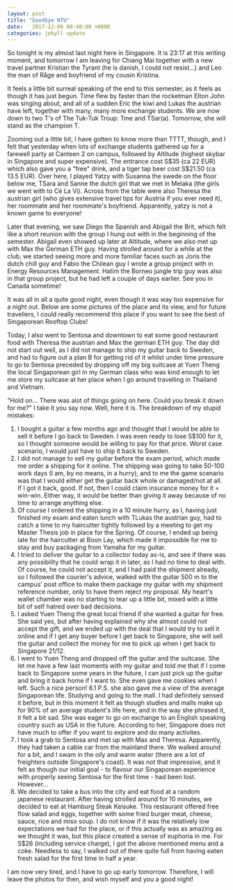 ```yaml
---
layout: post
title: "Goodbye NTU"
date:   2017-12-08 00:40:00 +0800
categories: jekyll update
---
```


So tonight is my almost last night here in Singapore. It is 23:17 at this writing moment, and tomorrow I am leaving for Chiang Mai together with a new travel partner Kristian the Tyrant (he is danish, I could not resist...) and Leo the man of Råge and boyfriend of my cousin Kristina.

It feels a little bit surreal speaking of the end to this semester, as it feels as though it has just begun. Time flew by faster than the rocketman Elton John was singing about, and all of a sudden Eric the kiwi and Lukas the austrian have left, together with many, many more exchange students. We are now down to two T's of The Tuk-Tuk Troup: Tme and TSar(a). Tomorrow, she will stand as the champion T.

Zooming out a little bit, I have gotten to know more than TTTT, though, and I felt that yesterday when lots of exchange students gathered up for a farewell party at Canteen 2 on campus, followed by Altitude (highest skybar in Singapore and super expensive). The entrance cost S$35 (ca 22 EUR) which also gave you a "free" drink, and a tiger tap beer cost S$21.50 (ca 13.5 EUR). Over here, I played Yatzy with Susanna the swede on the floor below me, TSara and Sanne the dutch girl that we met in Melaka (the girls we went with to Cé La Vi). Across from the table were also Theresa the austrian girl (who gives extensive travel tips for Austria if you ever need it), her roommate and her roommate's boyfriend. Apparently, yatzy is not a known game to everyone!

Later that evening, we saw Diego the Spanish and Abigail the Brit, which felt like a short reunion with the group I hung out with in the beginning of the semester. Abigail even showed up later at Altitude, where we also met up with Max the German ETH guy. Having strolled around for a while at the club, we started seeing more and more familiar faces such as Joris the dutch chill guy and Fabio the Chilean guy I wrote a group project with in Energy Resources Management. Hatim the Borneo jungle trip guy was also in that group project, but he had left a couple of days earlier. See you in Canada sometime!

It was all in all a quite good night, even though it was way too expensive for a night out. Below are some pictures of the place and its view, and for future travellers, I could really recommend this place if you want to see the best of Singaporean Rooftop Clubs!

Today, I also went to Sentosa and downtown to eat some good restaurant food with Theresa the austrian and Max the german ETH guy. The day did not start out well, as I did not manage to ship my guitar back to Sweden, and had to figure out a plan B for getting rid of it whilst under time pressure to go to Sentosa preceded by dropping off my big suitcase at Yuen Theng the local Singaporean girl in my German class who was kind enough to let me store my suitcase at her place when I go around travelling in Thailand and Vietnam.

"Hold on... There was alot of things going on here. Could you break it down for me?" I take it you say now. Well, here it is. The breakdown of my stupid mistakes:

1. I bought a guitar a few months ago and thought that I would be able to sell it before I go back to Sweden. I was even ready to lose S$100 for it, so I thought someone would be willing to pay for that price. Worst case scenario, I would just have to ship it back to Sweden.
2. I did not manage to sell my guitar before the exam period, which made me order a shipping for it online. The shipping was going to take 50-100 work days (I am, by no means, in a hurry), and to me the game scenario was that I would either get the guitar back whole or damaged/not at all. If I got it back, good. If not, then I could claim insurance money for it = win-win. Either way, it would be better than giving it away because of no time to arrange anything else.
3. Of course I ordered the shipping in a 10 minute hurry, as I, having just finished my exam and eaten lunch with TLukas the austrian guy, had to catch a time to my haircutter tightly followed by a meeting to get my Master Thesis job in place for the Spring. Of course, I ended up being late for the haircutter at Boon Lay, which made it impossible for me to stay and buy packaging from Yamaha for my guitar.
4. I tried to deliver the guitar to a collector today as-is, and see if there was any possibility that he could wrap it in later, as I had no time to deal with. Of course, he could not accept it, and I had paid the shipment already, so I followed the courier's advice, walked with the guitar 500 m to the campus' post office to make them package my guitar with my shipment reference number, only to have them reject my proposal. My heart's wallet chamber was no starting to tear up a little bit, mixed with a little bit of self hatred over bad decisions.
5. I asked Yuen Theng the great local friend if she wanted a guitar for free. She said yes, but after having explained why she almost could not accept the gift, and we ended up with the deal that I would try to sell it online and if I get any buyer before I get back to Singapore, she will sell the guitar and collect the money for me to pick up when I get back to Singapore 21/12.
6. I went to Yuen Theng and dropped off the guitar and the suitcase. She let me have a few last moments with my guitar and told me that if I come back to Singapore some years in the future, I can just pick up the guitar and bring it back home if I want to. She even gave me cookies when I left. Such a nice person!
6.1 P.S. she also gave me a view of the average Singaporean life. Studying and going to the mall. I had definitely sensed it before, but in this moment it felt as though studies and malls make up for 90% of an average student's life here, and in the way she phrased it, it felt a bit sad. She was eager to go on exchange to an English speaking country such as USA in the future. According to her, Singapore does not have much to offer if you want to explore and do many activites.
7. I took a grab to Sentosa and met up with Max and Theresa. Apparently, they had taken a cable car from the mainland there. We walked around for a bit, and I swam in the oily and warm water (there are a lot of freighters outside Singapore's coast). It was not that impressive, and it felt as though our initial goal - to flavour our Singaporean experience with properly seeing Sentosa for the first time - had been lost. However...
8. We decided to take a bus into the city and eat food at a random japanese restaurant. After having strolled around for 10 minutes, we decided to eat at Hamburg Steak Keisuke. This restaurant offered free flow salad and eggs, together with some fried burger meat, cheese, sauce, rice and miso soup. I do not know if it was the relatively low expectations we had for the place, or if this actually was as amazing as we thought it was, but this place created a sense of euphoria in me. For S$26 (including service charge), I got the above mentioned menu and a coke. Needless to say, I walked out of there quite full from having eaten fresh salad for the first time in half a year.

I am now very tired, and I have to go up early tomorrow. Therefore, I will leave the photos for then, and wish myself and you a good night!
